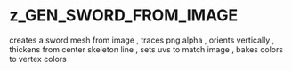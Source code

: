 # z_GEN_SWORD_FROM_IMAGE

creates a sword mesh from image , traces png alpha  , orients vertically , thickens from center skeleton line , sets uvs to match image , bakes colors to vertex colors

